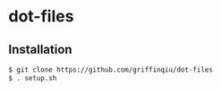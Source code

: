 # dot-files## Installation```bash$ git clone https://github.com/griffinqiu/dot-files$ . setup.sh```